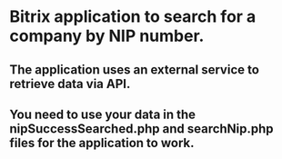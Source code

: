 # Bitrix application to search for a company by NIP number. 
## The application uses an external service to retrieve data via API.

## You need to use your data in the nipSuccessSearched.php and searchNip.php files for the application to work.
